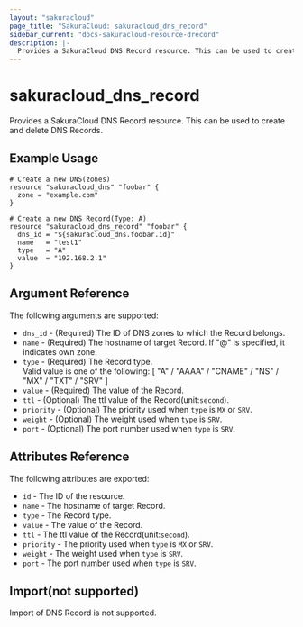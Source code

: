 ```yaml
---
layout: "sakuracloud"
page_title: "SakuraCloud: sakuracloud_dns_record"
sidebar_current: "docs-sakuracloud-resource-drecord"
description: |-
  Provides a SakuraCloud DNS Record resource. This can be used to create and delete DNS Records.
---
```


# sakuracloud\_dns\_record

Provides a SakuraCloud DNS Record resource. This can be used to create and delete DNS Records.

## Example Usage

```hcl
# Create a new DNS(zones)
resource "sakuracloud_dns" "foobar" {
  zone = "example.com"
}

# Create a new DNS Record(Type: A)
resource "sakuracloud_dns_record" "foobar" {
  dns_id = "${sakuracloud_dns.foobar.id}"
  name   = "test1"
  type   = "A"
  value  = "192.168.2.1"
}

```

## Argument Reference

The following arguments are supported:

* `dns_id` - (Required) The ID of DNS zones to which the Record belongs.
* `name` - (Required) The hostname of target Record. If "@" is specified, it indicates own zone.
* `type` - (Required) The Record type.  
Valid value is one of the following: [ "A" / "AAAA" / "CNAME" / "NS" / "MX" / "TXT" / "SRV" ]
* `value` - (Required) The value of the Record. 
* `ttl` - (Optional) The ttl value of the Record(unit:`second`). 
* `priority` - (Optional) The priority used when `type` is `MX` or `SRV`.
* `weight` - (Optional) The weight used when `type` is `SRV`.
* `port` - (Optional) The port number used when `type` is `SRV`. 

## Attributes Reference

The following attributes are exported:

* `id` - The ID of the resource.
* `name` - The hostname of target Record. 
* `type` - The Record type.
* `value` - The value of the Record. 
* `ttl` - The ttl value of the Record(unit:`second`). 
* `priority` - The priority used when `type` is `MX` or `SRV`.
* `weight` - The weight used when `type` is `SRV`.
* `port` - The port number used when `type` is `SRV`. 

## Import(not supported)

Import of DNS Record is not supported.
